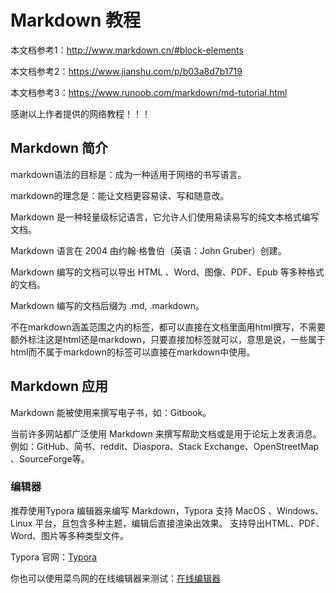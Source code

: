 
# Markdown 教程

本文档参考1：<http://www.markdown.cn/#block-elements>

本文档参考2：<https://www.jianshu.com/p/b03a8d7b1719>

本文档参考3：<https://www.runoob.com/markdown/md-tutorial.html>

感谢以上作者提供的网络教程！！！

## Markdown 简介

markdown语法的目标是：成为一种适用于网络的书写语言。

markdown的理念是：能让文档更容易读、写和随意改。

Markdown 是一种轻量级标记语言，它允许人们使用易读易写的纯文本格式编写文档。

Markdown 语言在 2004 由约翰·格鲁伯（英语：John Gruber）创建。

Markdown 编写的文档可以导出 HTML 、Word、图像、PDF、Epub 等多种格式的文档。

Markdown 编写的文档后缀为 .md, .markdown。

不在markdown涵盖范围之内的标签，都可以直接在文档里面用html撰写，不需要额外标注这是html还是markdown，只要直接加标签就可以，意思是说，一些属于html而不属于markdown的标签可以直接在markdown中使用。

## Markdown 应用

Markdown 能被使用来撰写电子书，如：Gitbook。

当前许多网站都广泛使用 Markdown 来撰写帮助文档或是用于论坛上发表消息。例如：GitHub、简书、reddit、Diaspora、Stack Exchange、OpenStreetMap 、SourceForge等。

### 编辑器

推荐使用Typora 编辑器来编写 Markdown，Typora 支持 MacOS 、Windows、Linux 平台，且包含多种主题，编辑后直接渲染出效果。
支持导出HTML、PDF、Word、图片等多种类型文件。

Typora 官网：[Typora](https://typora.io/)

你也可以使用菜鸟网的在线编辑器来测试：[在线编辑器](https://c.runoob.com/front-end/712)
